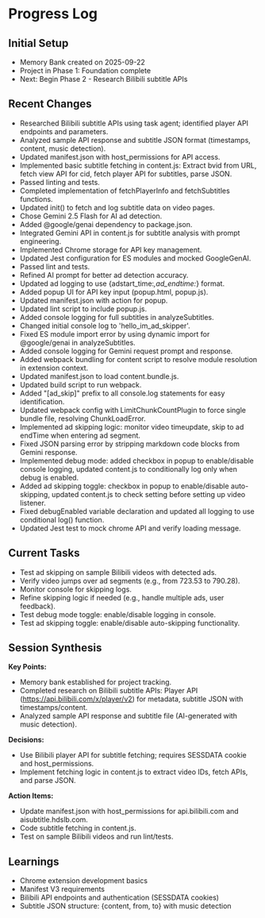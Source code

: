 # Progress Log

## Initial Setup
- Memory Bank created on 2025-09-22
- Project in Phase 1: Foundation complete
- Next: Begin Phase 2 - Research Bilibili subtitle APIs

## Recent Changes
- Researched Bilibili subtitle APIs using task agent; identified player API endpoints and parameters.
- Analyzed sample API response and subtitle JSON format (timestamps, content, music detection).
- Updated manifest.json with host_permissions for API access.
- Implemented basic subtitle fetching in content.js: Extract bvid from URL, fetch view API for cid, fetch player API for subtitles, parse JSON.
- Passed linting and tests.
- Completed implementation of fetchPlayerInfo and fetchSubtitles functions.
- Updated init() to fetch and log subtitle data on video pages.
- Chose Gemini 2.5 Flash for AI ad detection.
- Added @google/genai dependency to package.json.
- Integrated Gemini API in content.js for subtitle analysis with prompt engineering.
- Implemented Chrome storage for API key management.
- Updated Jest configuration for ES modules and mocked GoogleGenAI.
- Passed lint and tests.
- Refined AI prompt for better ad detection accuracy.
- Updated ad logging to use {adstart_time:*,ad_endtime:*} format.
- Added popup UI for API key input (popup.html, popup.js).
- Updated manifest.json with action for popup.
- Updated lint script to include popup.js.
- Added console logging for full subtitles in analyzeSubtitles.
- Changed initial console log to 'hello_im_ad_skipper'.
- Fixed ES module import error by using dynamic import for @google/genai in analyzeSubtitles.
- Added console logging for Gemini request prompt and response.
- Added webpack bundling for content script to resolve module resolution in extension context.
- Updated manifest.json to load content.bundle.js.
- Updated build script to run webpack.
- Added "[ad_skip]" prefix to all console.log statements for easy identification.
- Updated webpack config with LimitChunkCountPlugin to force single bundle file, resolving ChunkLoadError.
- Implemented ad skipping logic: monitor video timeupdate, skip to ad endTime when entering ad segment.
- Fixed JSON parsing error by stripping markdown code blocks from Gemini response.
- Implemented debug mode: added checkbox in popup to enable/disable console logging, updated content.js to conditionally log only when debug is enabled.
- Added ad skipping toggle: checkbox in popup to enable/disable auto-skipping, updated content.js to check setting before setting up video listener.
- Fixed debugEnabled variable declaration and updated all logging to use conditional log() function.
- Updated Jest test to mock chrome API and verify loading message.

## Current Tasks
- Test ad skipping on sample Bilibili videos with detected ads.
- Verify video jumps over ad segments (e.g., from 723.53 to 790.28).
- Monitor console for skipping logs.
- Refine skipping logic if needed (e.g., handle multiple ads, user feedback).
- Test debug mode toggle: enable/disable logging in console.
- Test ad skipping toggle: enable/disable auto-skipping functionality.

## Session Synthesis
**Key Points:**
- Memory bank established for project tracking.
- Completed research on Bilibili subtitle APIs: Player API (https://api.bilibili.com/x/player/v2) for metadata, subtitle JSON with timestamps/content.
- Analyzed sample API response and subtitle file (AI-generated with music detection).

**Decisions:**
- Use Bilibili player API for subtitle fetching; requires SESSDATA cookie and host_permissions.
- Implement fetching logic in content.js to extract video IDs, fetch APIs, and parse JSON.

**Action Items:**
- Update manifest.json with host_permissions for api.bilibili.com and aisubtitle.hdslb.com.
- Code subtitle fetching in content.js.
- Test on sample Bilibili videos and run lint/tests.

## Learnings
- Chrome extension development basics
- Manifest V3 requirements
- Bilibili API endpoints and authentication (SESSDATA cookies)
- Subtitle JSON structure: {content, from, to} with music detection